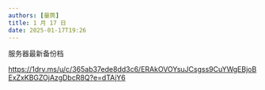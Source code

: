 ```yaml
---
authors: [量筒]
title: 1 月 17 日
date: 2025-01-17T19:26
---
```


服务器最新备份档

https://1drv.ms/u/c/365ab37ede8dd3c6/ERAkOVOYsuJCsgss9CuYWgEBjoBExZxKBGZOjAzgDbcR8Q?e=dTAjY6
